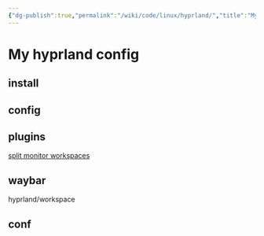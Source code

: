 ```yaml
---
{"dg-publish":true,"permalink":"/wiki/code/linux/hyprland/","title":"My hyprland config","tags":["config"],"created":"2025-06-16T14:31:20.284+08:00"}
---
```



# My hyprland config

## install

## config

## plugins

[split monitor workspaces](https://github.com/Duckonaut/split-monitor-workspaces)

## waybar

hyprland/workspace

## conf
